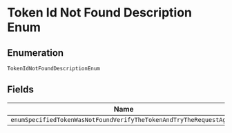 
# Token Id Not Found Description Enum

## Enumeration

`TokenIdNotFoundDescriptionEnum`

## Fields

| Name |
|  --- |
| `enumSpecifiedTokenWasNotFoundVerifyTheTokenAndTryTheRequestAgain` |

